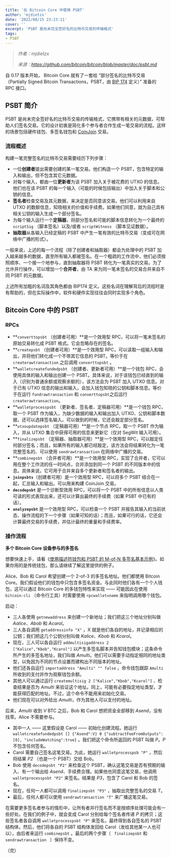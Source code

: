 ```yaml
---
title: '在 Bitcoin Core 中使用 PSBT'
author: 'mjdietzx'
date: '2022/08/15 23:23:11'
cover: ''
excerpt: 'PSBT 是尚未完全签好名的比特币交易的传输格式'
tags:
- PSBT
---
```



> *作者：mjdietzx*
> 
> *来源：<https://github.com/bitcoin/bitcoin/blob/master/doc/psbt.md>*



自 0.17 版本开始， Bitcoin Core 就有了一套给 “部分签名的比特币交易（Partially Signed Bitcoin Transactions，PSBT，由 [BIP 174](https://github.com/bitcoin/bips/blob/master/bip-0174.mediawiki) 定义）” 准备的 RPC 接口。

## PSBT 简介

PSBT 是尚未完全签好名的比特币交易的传输格式，它携带有相关的元数据，可帮助人们签名交易。它的设计初衷是简化多个参与者合作生成一笔交易的流程。这样的场景包括硬件钱包、多签名钱包和 [CoinJoin](https://bitcointalk.org/?topic=279249) 交易。

### 流程概述

构建一笔完整签名的比特币交易需要经历下列步骤：

- 一位**创建者**提出需要创建的某一笔交易。他们构造一个 PSBT，包含特定的输入和输出，但不包含其它元数据。
- 对每个输入，都由一位**更新者**为该 PSBT 加入关于被花费的 UTXO 的信息。他们也在该 PSBT 的每一个输入（可能的时候包括输出）中加入关于脚本和公钥的信息。
- **签名者**检查交易及其元数据，来决定是否同意该交易。他们可以利用来自 UTXO 的数额信息，知晓相关的价值和手续费。如果他们同意，就为自己具有相关公钥的输入生成一个部分签名。
- 为每个输入运行一个**定稿器**，将部分签名和可能的脚本信息转化为一个最终的  ` scriptSig ` （脚本签名）以及/或者  ` scriptWitness ` （脚本见证数据）。
- **抽取器**从各输入已经定稿的 PSBT 中产生一笔有效的比特币交易（变成可在网络中广播的形式）。

一般来说，上述的每一个流程（除了创建者和抽取器）都会为处理中的 PSBT 加入越来越多的数据，直至所有输入都被签名。在一个粗疏的工作流中，他们必须按照顺序、一个接一个地参与，直到抽取器将 PSBT 转化为一笔真实的交易。为了允许并行操作，可以增加一个**合并者**，由 TA 来为同一笔未签名的交易合并来自不同 PSBT 的元数据。

上述所有加粗的名词及其角色都由 BIP174 定义。这些名词在理解背后的流程时是有帮助的，但在实际操作中，软件和硬件实现往往会同时实现多个角色。

## Bitcoin Core 中的 PSBT

### RPCs

- **`converttopsbt` （创建者可用）**是一个效用型 RPC，可以将一笔未签名的原始交易转化成  PSBT 格式。它会忽略存在的签名。
- **`createpsbt` （创建者可用）**是一个效用型 RPC，可以读取一组输入和输出，并将他们转化成一个不带其它信息的 PSBT。等价于在 ` createrawtransaction ` 之后调用 ` converttopsbt ` 。
- **`walletcreatefundedpsbt` （创建者、更新者可用）**是一个钱包 RPC，会使用具体的输入和输出创建一个 PSBT。具体来说，对于该钱包已经直到的输入（识别为普通余额或观察余额的），该方法会为 PSBT 加入 UTXO 信息。对于已有 UTXO 信息的输出和输入，会加入钱包知晓的公钥和脚本信息。等价于在运行 `fundrawtransaction` 和 `converttopsbt`之后运行 `createrawtransaction`。
- **`walletprocesspsbt` （更新者、签名者、定稿器可用）**是一个钱包 RPC，取一个 PSBT 作为输入，为缺少数据的输入和输出加入 UTXO、公钥和脚本数据，还可以选择签名输入。可以做到的时候，它还会敲定部分签名。
- **`utxoupdatepsbt` （定稿器可用）**是一个节点 RPC，取一个 PSBT 作为输入，并从 UTXO 集合中获得可用的信息来更新它（仅对 SegWit 输入可用）。
- **`finalizepsbt` （定稿器、抽取器可用）**是一个效用型 RPC，可以敲定任何部分签名；而且，如果所有的输入都已经敲定，该方法会将结果转化为一笔完整签名的、可以使用 `sendrawtransaction` 在网络中广播的交易。
- **`combinepsbt` （合并者可用）**是一个效用型 RPC，实现了合并者，它可以用在整个工作流的任一时间点，合并添加到同一个 PSBT 的不同版本中的信息。具体来说，它可用于合并来自多个更新者和签名者的输出。
- **`joinpsbts`**（创建者可用）是一个效用型 RPC，可以将多个 PSBT 结合在一起，汇总输入和输出。可以用来构建 CoinJoin 交易。
- **`decodepsbt`** 是一个诊断型效用 RPC，可以将一个 PSBT 中的所有信息以人类可读的形式表现出来，还可以计算出最终的手续费（如果 PSBT 中已有的话）。
- **`analyzepsbt`** 是一个效用型 RPC，可以检查一个 PSBT 并报告其输入的当前状态、操作流程的下一个步骤（如果可知的话）；而且，如果可行的话，它还会计算最终交易的手续费，并估计最终的重量和手续费率。

### 操作流程

**多个 Bitcoin Core 设备参与的多签名**

想要快速上手，请看《[使用描述符钱包和 PSBT 的 M-of-N 多签名基本示例](https://github.com/bitcoin/bitcoin/blob/master/doc/descriptors.md#basic-multisig-example)》。如果你用的是传统钱包，那么请继续了解这里提供的例子。

Alice、Bob 和 Carol 希望创建一个 2-of-3 的多签名地址。他们都使用 Bitcoin Core。我们假设他们的钱包中只包含多签名资金。与此同时他们各有一个个人钱包，这可以通过 Bitcoin Core 的多钱包特性来实现 —— 可能因此在使用  ` bitcoin-cli ` （命令行工具）时需要使用 ` rpcwallet=name ` 来指明调用哪个钱包。

启动：

- 三人各使用 ` getnewaddress ` 来创建一个新地址；我们把这三个地址分别叫做 *Aalice*、*Abob* 和 *Acarol*。
- 三人各自调用  ` getaddressinfo "X" ` ，X 就是他们各自的地址，并记录相应的公钥；我们把这几个公钥分别叫做  *Kalice*、*Kbob* 和 *Kcarol*。
- 现在，三人可以各自运行 ` addmultisigaddress 2 ["Kalice","Kbob","Kcarol"] ` 以产生多签名脚本并告知钱包模块；这条命令所产生的多签名地址，我们叫做 *Amulti*。他们可以需要手动指定相同的地址类型，以免因为不同的节点设置而建构出不同版本的地址。
- 他们还各自运行  ` importaddress "Amulti" "" false ` ，命令钱包跟踪  ` Amulti ` 所收到的支付并作为观察钱包余额。
- 其他人可以通过运行 ` createmultisig 2 ["Kalice","Kbob","Kcarol"] ` 、检查结果是否为 *Amulti* 来验证这个地址。同上，可能有必要指定地址类型，才能获得匹配的地址。不过，这个命令不能用来初始化交易。
- 他们现在可以对外给出 *Amulti*，作为其他人可以支付的地址。

后来，*Amulti* 收到 *V* BTC 之后，Bob 和 Carol 想把资金全部移到 *Asend*，没有找零。Alice 不需要参与。

- 其中一人 —— 这里假设是 Carol —— 初始化创建流程。她运行 ` walletcreatefundedpsbt [] {"Asend":V} 0 {"subtractFeeFromOutputs":[0], "includeWatching":true} ` 。我们把这个命令所返回的 PSBT 叫做 *P*。*P* 不包含任何签名。
- Carol 需要自己签名这笔交易。为此，她运行 ` walletprocesspsb "P" ` ，然后将结果 *P2* （也是一个 PSBT）交给 Bob。
- Bob 使用 ` decodepsbt "P2" ` 来检查这个 PSBT，确认这笔交易是否有预期的输入、有一个输出给   *Asend*、手续费合理。如果他也同意这笔交易，他调用 ` walletprocesspsbt "P2" ` 来签名。结果是 *P3*，包含了 Carol 和 Bob 的签名。
- 现在，任何一人都可以调用  ` finalizepsbt "P3" ` ，抽取出完整签名的交易 *T*。
- 最后，任何人都可以使用 ` sendrawtransaction "T" ` 来广播这笔交易。

在需要更多签名者参与的情形中，让所有者并行签名而不是按顺序处理可能会有一些好处。在我们的例子中，就会变成 Carol 分别给每个签名者传递 *P* 的拷贝；这些签名者各自调用 ` walletprocesspsbt "P" ` 来签名，最终得到各自签名的 PSBT 结构体。然后，他们将各自的 PSBT 结构体发回给 Carol（发给其他某一人也可以），由后者来运行 ` combinepsbt ` 。最后的两个步骤（ ` finalizepsbt` 和 `sendrawtransaction ` ）保持不变。

（完）